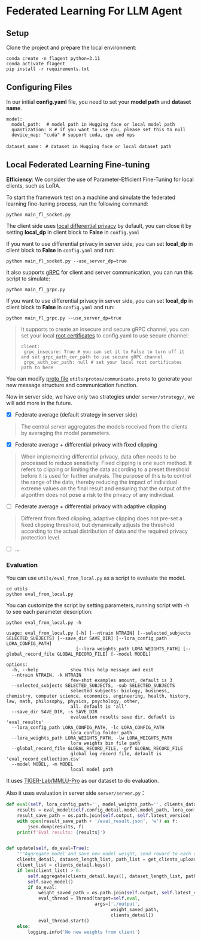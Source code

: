 # Federated Learning For LLM Agent

## Setup

Clone the project and prepare the local environment:
```
conda create -n flagent python=3.11
conda activate flagent
pip install -r requirements.txt
```

## Configuring Files
In our initial **config.yaml** file, you need to set your **model path** and **dataset name**. 

```
model:
  model_path:  # model path in Hugging face or local model path
  quantization: 8 # if you want to use cpu, please set this to null
  device_map: "cuda" # support cuda, cpu and mps
 
dataset_name： # dataset in Hugging face or local dataset path
```


## Local Federated Learning Fine-tuning

**Efficiency**: We consider the use of Parameter-Efficient Fine-Tuning for local clients, such as LoRA. 

To start the framework test on a machine and simulate the federated learning fine-tuning process, run the following command:

```
python main_fl_socket.py
```

The client side uses [local differential privacy](https://en.wikipedia.org/wiki/Local_differential_privacy) by default, you can close it by setting **local_dp** in client block to **False** in `config.yaml`

If you want to use differential privacy in server side, you can set **local_dp** in client block to **False** in `config.yaml` and run:
 ```
 python main_fl_socket.py --use_server_dp=true
 ```

It also supports [gRPC](https://grpc.io/) for client and server communication, you can run this script to simulate:

```
python main_fl_grpc.py
```

If you want to use differential privacy in server side, you can set **local_dp** in client block to **False** in `config.yaml` and run:
 ```
 python main_fl_grpc.py --use_server_dp=true
 ```

> It supports to create an insecure and secure gRPC channel, you can set your local [root certificates](https://en.wikipedia.org/wiki/Root_certificate) to config.yaml to use secure channel:
>  ```
> client:
>   grpc_insecure: True # you can set it to False to turn off it and set grpc_auth_cer_path to use secure gRPC channel
>   grpc_auth_cer_path: null # set your local root certificates path to here
> ```

You can modify [proto file](https://protobuf.dev/getting-started/pythontutorial/) `utils/protos/communicate.proto` to generate your new message structure and communication function.

Now in server side, we have only two strategies under `server/strategy/`, we will add more in the future. 
- [x] Federate average (default strategy in server side)
> The central server aggregates the models received from the clients by averaging the model parameters. 
- [x] Federate average + differential privacy with fixed clipping
> When implementing differential privacy, data often needs to be processed to reduce sensitivity. Fixed clipping is one such method. It refers to clipping or limiting the data according to a preset threshold before it is used for further analysis. The purpose of this is to control the range of the data, thereby reducing the impact of individual extreme values ​​on the final result and ensuring that the output of the algorithm does not pose a risk to the privacy of any individual.
- [ ] Federate average + differential privacy with adaptive clipping
> Different from fixed clipping, adaptive clipping does not pre-set a fixed clipping threshold, but dynamically adjusts the threshold according to the actual distribution of data and the required privacy protection level.
- [ ] ...

### Evaluation
You can use `utils/eval_from_local.py` as a script to evaluate the model.
```
cd utils
python eval_from_local.py
```
You can customize the script by setting parameters, running script with -h to see each parameter description:
```commandline
python eval_from_local.py -h

usage: eval_from_local.py [-h] [--ntrain NTRAIN] [--selected_subjects SELECTED_SUBJECTS] [--save_dir SAVE_DIR] [--lora_config_path LORA_CONFIG_PATH]
                          [--lora_weights_path LORA_WEIGHTS_PATH] [--global_record_file GLOBAL_RECORD_FILE] [--model MODEL]

options:
  -h, --help            show this help message and exit
  --ntrain NTRAIN, -k NTRAIN
                        few-shot examples amount, default is 3
  --selected_subjects SELECTED_SUBJECTS, -sub SELECTED_SUBJECTS
                        selected subjects: biology, business, chemistry, computer science, economics, engineering, health, history, law, math, philosophy, physics, psychology, other,
                        all. default is 'all'
  --save_dir SAVE_DIR, -s SAVE_DIR
                        evaluation results save dir, default is 'eval_results'
  --lora_config_path LORA_CONFIG_PATH, -lc LORA_CONFIG_PATH
                        lora config folder path
  --lora_weights_path LORA_WEIGHTS_PATH, -lw LORA_WEIGHTS_PATH
                        lora weights bin file path
  --global_record_file GLOBAL_RECORD_FILE, -grf GLOBAL_RECORD_FILE
                        global log record file, default is 'eval_record_collection.csv'
  --model MODEL, -m MODEL
                        local model path
```
It uses [TIGER-Lab/MMLU-Pro](https://huggingface.co/datasets/TIGER-Lab/MMLU-Pro) as our dataset to do evaluation.

Also it uses evaluation in server side `server/server.py`：
```python
def eval(self, lora_config_path='', model_weights_path='', clients_data_detail=None):
    results = eval_model(self.config_detail.model.model_path, lora_config_path, model_weights_path, n_train=1)
    result_save_path = os.path.join(self.output, self.latest_version)
    with open(result_save_path + '/eval_result.json', 'w') as f:
        json.dump(results, f)
    print(f'Eval results: {results}')


def update(self, do_eval=True):
    """Aggregate model and save new model weight, send reward to each client"""
    clients_detail, dataset_length_list, path_list = get_clients_uploads_after(self.save_path, self.latest_version)
    client_list = clients_detail.keys()
    if len(client_list) > 0:
        self.aggregate(clients_detail.keys(), dataset_length_list, path_list)
        self.save_model()
        if do_eval:
            weight_saved_path = os.path.join(self.output, self.latest_version, 'adapter_model.bin')
            eval_thread = Thread(target=self.eval,
                                 args=['./output',
                                       weight_saved_path,
                                       clients_detail])
            eval_thread.start()
    else:
        logging.info('No new weights from client')
```
